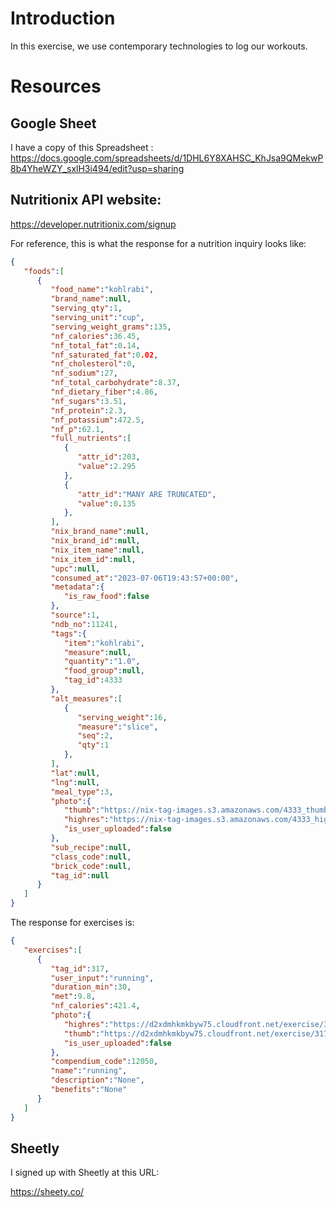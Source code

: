 # Introduction

In this exercise, we use contemporary technologies to log our workouts.


#  Resources

## Google Sheet

I have a copy of this Spreadsheet : https://docs.google.com/spreadsheets/d/1DHL6Y8XAHSC_KhJsa9QMekwP8b4YheWZY_sxlH3i494/edit?usp=sharing

## Nutritionix API website:

https://developer.nutritionix.com/signup


For reference, this is what the response for a nutrition inquiry looks like:

```json
{
   "foods":[
      {
         "food_name":"kohlrabi",
         "brand_name":null,
         "serving_qty":1,
         "serving_unit":"cup",
         "serving_weight_grams":135,
         "nf_calories":36.45,
         "nf_total_fat":0.14,
         "nf_saturated_fat":0.02,
         "nf_cholesterol":0,
         "nf_sodium":27,
         "nf_total_carbohydrate":8.37,
         "nf_dietary_fiber":4.86,
         "nf_sugars":3.51,
         "nf_protein":2.3,
         "nf_potassium":472.5,
         "nf_p":62.1,
         "full_nutrients":[
            {
               "attr_id":203,
               "value":2.295
            },
            {
               "attr_id":"MANY ARE TRUNCATED",
               "value":0.135
            },
         ],
         "nix_brand_name":null,
         "nix_brand_id":null,
         "nix_item_name":null,
         "nix_item_id":null,
         "upc":null,
         "consumed_at":"2023-07-06T19:43:57+00:00",
         "metadata":{
            "is_raw_food":false
         },
         "source":1,
         "ndb_no":11241,
         "tags":{
            "item":"kohlrabi",
            "measure":null,
            "quantity":"1.0",
            "food_group":null,
            "tag_id":4333
         },
         "alt_measures":[
            {
               "serving_weight":16,
               "measure":"slice",
               "seq":2,
               "qty":1
            },
         ],
         "lat":null,
         "lng":null,
         "meal_type":3,
         "photo":{
            "thumb":"https://nix-tag-images.s3.amazonaws.com/4333_thumb.jpg",
            "highres":"https://nix-tag-images.s3.amazonaws.com/4333_highres.jpg",
            "is_user_uploaded":false
         },
         "sub_recipe":null,
         "class_code":null,
         "brick_code":null,
         "tag_id":null
      }
   ]
}
```


The response for exercises is:

```json
{
   "exercises":[
      {
         "tag_id":317,
         "user_input":"running",
         "duration_min":30,
         "met":9.8,
         "nf_calories":421.4,
         "photo":{
            "highres":"https://d2xdmhkmkbyw75.cloudfront.net/exercise/317_highres.jpg",
            "thumb":"https://d2xdmhkmkbyw75.cloudfront.net/exercise/317_thumb.jpg",
            "is_user_uploaded":false
         },
         "compendium_code":12050,
         "name":"running",
         "description":"None",
         "benefits":"None"
      }
   ]
}
```


## Sheetly

I signed up with Sheetly at this URL:

https://sheety.co/

